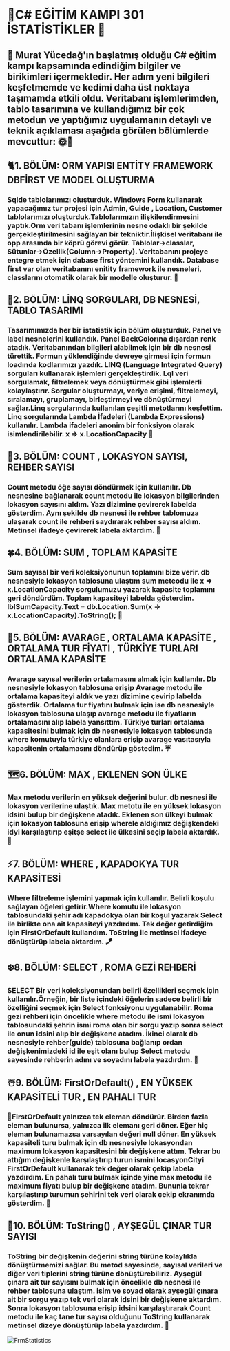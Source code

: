 # :christmas_tree:C# EĞİTİM KAMPI 301 İSTATİSTİKLER :sunflower:
##  :stars: Murat Yücedağ'ın başlatmış olduğu C# eğitim kampı kapsamında edindiğim bilgiler ve birikimleri içermektedir. Her adım yeni bilgileri keşfetmemde ve kedimi daha üst noktaya taşımamda etkili oldu. Veritabanı işlemlerimden, tablo tasarımına ve kullandığımız bir çok metodun ve yaptığımız uygulamanın detaylı ve teknik açıklaması aşağıda görülen bölümlerde mevcuttur:   :sun_with_face::new_moon_with_face:
## :cat2:1. BÖLÜM: ORM YAPISI ENTİTY FRAMEWORK DBFİRST VE MODEL OLUŞTURMA
### Sqlde tablolarımızı oluşturduk. Windows Form kullanarak yapacağımız tur projesi için Admin, Guide , Location, Customer tablolarımızı oluşturduk.Tablolarımızın ilişkilendirmesini yaptık.Orm veri tabanı işlemlerinin nesne odaklı bir şekilde gerçekleştirilmesini sağlayan bir tekniktir.İlişkisel veritabanı ile opp arasında bir köprü görevi görür. Tablolar->classlar, Sütunlar->Özellik(Column->Property). Veritabanını projeye entegre etmek için dabase first yöntemini kullandık. Database first var olan veritabanını enitity framework ile nesneleri, classlarını otomatik olarak bir modelle oluşturur. :bouquet:
## :hatched_chick:2. BÖLÜM: LİNQ SORGULARI, DB NESNESİ, TABLO TASARIMI
### Tasarımımızda her bir istatistik için bölüm oluşturduk. Panel ve label nesnelerini kullandık. Panel BackColorına dışardan renk atadık. Veritabanından bilgileri alabilmek için bir db nesnesi türettik. Formun yüklendiğinde devreye girmesi için formun loadında kodlarımızı yazdık. LINQ (Language Integrated Query) sorguları kullanarak işlemleri gerçekleştirdik. Lql veri sorgulamak, filtrelemek veya dönüştürmek gibi işlemlerli kolaylaştırır. Sorgular oluşturmayı, veriye erişimi, filtrelemeyi, sıralamayı, gruplamayı, birleştirmeyi ve dönüştürmeyi sağlar.Linq sorgularında kullanılan çeşitli metotlarını keşfettim. Linq sorgularında Lambda İfadeleri (Lambda Expressions) kullanılır. Lambda ifadeleri anonim bir fonksiyon olarak isimlendirilebilir. x => x.LocationCapacity :butterfly:
## :cherry_blossom:3. BÖLÜM: COUNT , LOKASYON SAYISI, REHBER SAYISI
### Count metodu öğe sayısı döndürmek için kullanılır. Db nesnesine bağlanarak count metodu ile lokasyon bilgilerinden lokasyon sayısını aldım. Yazı dizimine çevirerek labelda gösterdim. Aynı şekilde db nesnesi ile rehber tablomuza ulaşarak count ile rehberi saydırarak rehber sayısı aldım. Metinsel ifadeye çevirerek labela aktardım. :seedling:
## :four_leaf_clover:4. BÖLÜM: SUM , TOPLAM KAPASİTE
### Sum sayısal bir veri koleksiyonunun toplamını bize verir. db nesnesiyle lokasyon tablosuna ulaştım sum meteodu ile x => x.LocationCapacity sorgulumuzu yazarak kapasite toplamını geri döndürdüm. Toplam kapasiteyi labelda gösterdim. lblSumCapacity.Text = db.Location.Sum(x => x.LocationCapacity).ToString(); :rainbow:
## 	:maple_leaf:5. BÖLÜM: AVARAGE , ORTALAMA KAPASİTE , ORTALAMA TUR FİYATI , TÜRKİYE TURLARI ORTALAMA KAPASİTE
### Avarage sayısal verilerin ortalamasını almak için kullanılır. Db nesnesiyle lokasyon tablosuna erişip Avarage metodu ile ortalama kapasiteyi aldık ve yazı dizimine çevirip labelda gösterdik. Ortalama tur fiyatını bulmak için ise db nesnesiyle lokasyon tablosuna ulaşıp avarage metodu ile fiyatların ortalamasını alıp labela yansıttım. Türkiye turları ortalama kapasitesini bulmak için db nesnesiyle lokasyon tablosunda where komutuyla türkiye olanlara erişip avarage vasıtasıyla kapasitenin ortalamasını döndürüp göstedim. :umbrella:
## :world_map:6. BÖLÜM: MAX , EKLENEN SON ÜLKE
### Max metodu verilerin en yüksek değerini bulur. db nesnesi ile lokasyon verilerine ulaştık. Max metotu ile en yüksek lokasyon idsini bulup bir değişkene atadık. Eklenen son ülkeyi bulmak için lokasyon tablosuna erişip wherele aldığımız değişkendeki idyi karşılaştırıp eşitşe select ile ülkesini seçip labela aktardık. :ticket:
## :zap:7. BÖLÜM: WHERE , KAPADOKYA TUR KAPASİTESİ
### Where filtreleme işlemini yapmak için kullanılır. Belirli koşulu sağlayan öğeleri getirir.Where komutu ile lokasyon tablosundaki şehir adı kapadokya olan bir koşul yazarak Select ile birlikte ona ait kapasiteyi yazdırdım. Tek değer getirdiğim için FirstOrDefault kullandım. ToString ile metinsel ifadeye dönüştürüp labela aktardım. :kite:
## :snowflake:8. BÖLÜM: SELECT , ROMA GEZİ REHBERİ
### SELECT Bir veri koleksiyonundan belirli özellikleri seçmek için kullanılır.Örneğin, bir liste içindeki öğelerin sadece belirli bir özelliğini seçmek için Select fonksiyonu uygulanabilir. Roma gezi  rehberi için öncelikle where metodu ile ismi lokasyon tablosundaki şehrin ismi roma olan bir sorgu yazıp sonra select ile onun idsini alıp bir değişkene atadım. İkinci olarak db nesnesiyle rehber(guide) tablosuna bağlanıp ordan değişkenimizdeki id ile eşit olanı bulup Select metodu sayesinde rehberin adını ve soyadını labela yazdırdım. :penguin:
## :snowman_with_snow:9. BÖLÜM: FirstOrDefault() , EN YÜKSEK KAPASİTELİ TUR , EN PAHALI TUR
### :balloon:FirstOrDefault yalnızca tek eleman döndürür. Birden fazla eleman bulunursa, yalnızca ilk elemanı geri döner. Eğer hiç eleman bulunamazsa varsayılan değeri null döner. En yüksek kapasiteli turu bulmak için db nesnesiyle lokasyondan maximum lokasyon kapasitesini bir değişkene attım. Tekrar bu attığım değişkenle karşılaştırıp turun ismini locasyonCityi FirstOrDefault kullanarak tek değer olarak çekip labela yazdırdım. En pahalı turu bulmak içinde yine max metodu ile maximum fiyatı bulup bir değişkene atadım. Bununla tekrar karşılaştırıp turumun şehirini tek veri olarak çekip ekranımda gösterdim. :santa:
## :sparkler:10. BÖLÜM: ToString() , AYŞEGÜL ÇINAR TUR SAYISI
### ToString  bir değişkenin değerini string türüne kolaylıkla dönüştürmemizi sağlar. Bu metod sayesinde, sayısal verileri ve diğer veri tiplerini string türüne dönüştürebiliriz. Ayşegül çınara ait tur sayısını bulmak için öncelikle db nesnesi ile rehber tablosuna ulaştım. isim ve soyad olarak ayşegül çınara ait bir sorgu yazıp tek veri olarak idsini bir değişkene aktardım. Sonra lokasyon tablosuna erişip idsini karşılaştırarak Count metodu ile kaç tane tur sayısı olduğunu ToString kullanarak metinsel dizeye dönüştürüp labela yazdırdım. :tada:
![FrmStatistics](https://github.com/user-attachments/assets/67fe8eb8-57e3-4dba-b426-8fe98d6c7307)
